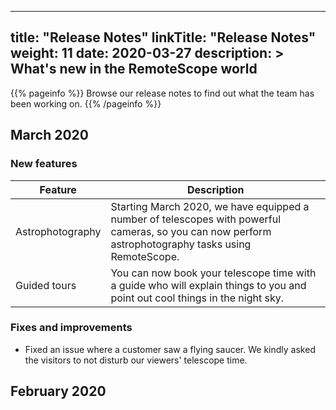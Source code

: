
---
title: "Release Notes"
linkTitle: "Release Notes"
weight: 11
date: 2020-03-27
description: >
  What's new in the RemoteScope world
---

{{% pageinfo %}}
Browse our release notes to find out what the team has been working on.
{{% /pageinfo %}}

## March 2020

### New features

| Feature            | Description    |
|-------------------|-----------------|
| Astrophotography   | Starting March 2020, we have equipped a number of telescopes with powerful cameras, so you can now perform astrophotography tasks using RemoteScope.        |
| Guided tours       | You can now book your telescope time with a guide who will explain things to you and point out cool things in the night sky.  |

### Fixes and improvements

* Fixed an issue where a customer saw a flying saucer. We kindly asked the visitors to not disturb our viewers' telescope time. 

## February 2020
